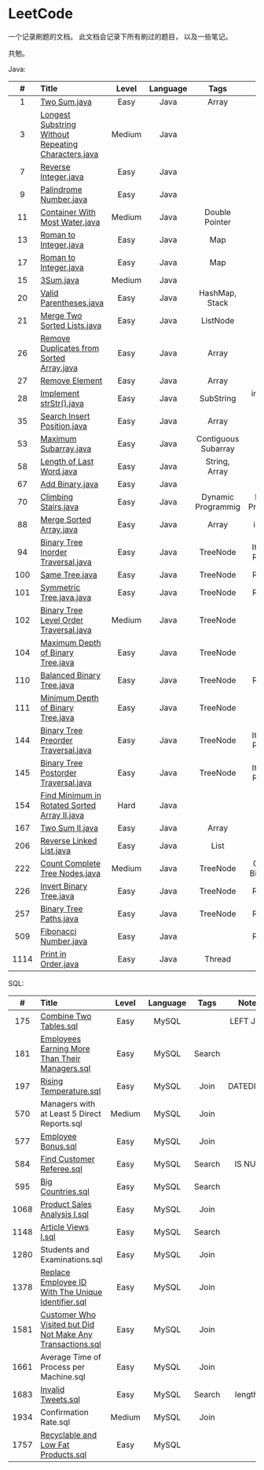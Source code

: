 # LeetCode

一个记录刷题的文档。
此文档会记录下所有刷过的题目，
以及一些笔记。

共勉。

Java:

|    #    |      Title    | Level  | Language  | Tags |   Notes   |
|:-------:|:--------------|:------:|:---------:|:----:|:---------:|
|1|[Two Sum.java](https://github.com/AaronPhantomhive/LeetCode/blob/master/Java/1.%20Two%20Sum.java)|Easy|Java|Array||
|3|[Longest Substring Without Repeating Characters.java](https://github.com/AaronPhantomhive/LeetCode/blob/master/Java/3.%20Longest%20Substring%20Without%20Repeating%20Characters.java)|Medium|Java|||
|7|[Reverse Integer.java](https://github.com/AaronPhantomhive/LeetCode/blob/master/Java/7.%20Reverse%20Integer.java)|Easy|Java|||
|9|[Palindrome Number.java](https://github.com/AaronPhantomhive/LeetCode/blob/master/Java/9.%20Palindrome%20Number.java)|Easy|Java||include python|
|11|[Container With Most Water.java](https://github.com/AaronPhantomhive/LeetCode/blob/master/Java/11.%20Container%20With%20Most%20Water.java)|Medium|Java|Double Pointer||
|13|[Roman to Integer.java](https://github.com/AaronPhantomhive/LeetCode/blob/master/Java/13.%20Roman%20to%20Integer.java)|Easy|Java|Map||
|17|[Roman to Integer.java](https://github.com/AaronPhantomhive/LeetCode/blob/master/Java/13.%20Roman%20to%20Integer.java)|Easy|Java|Map||
|15|[3Sum.java](https://github.com/AaronPhantomhive/LeetCode/blob/master/Java/15.%203Sum.java)|Medium|Java|||
|20|[Valid Parentheses.java](https://github.com/AaronPhantomhive/LeetCode/blob/master/Java/20.%20Valid%20Parentheses.java)|Easy|Java|HashMap, Stack||
|21|[Merge Two Sorted Lists.java](https://github.com/AaronPhantomhive/LeetCode/blob/master/Java/21.%20Merge%20Two%20Sorted%20Lists.java)|Easy|Java|ListNode||
|26|[Remove Duplicates from Sorted Array.java](https://github.com/AaronPhantomhive/LeetCode/blob/master/Java/26.%20Remove%20Duplicates%20from%20Sorted%20Array.java)|Easy|Java|Array||
|27|[Remove Element](https://github.com/AaronPhantomhive/LeetCode/blob/master/Java/27.%20Remove%20Element.java)|Easy|Java|Array||
|28|[Implement strStr().java](https://github.com/AaronPhantomhive/LeetCode/blob/master/Java/28.%20Implement%20strStr().java)|Easy|Java|SubString|interesting solution|
|35|[Search Insert Position.java](https://github.com/AaronPhantomhive/LeetCode/blob/master/Java/35.%20Search%20Insert%20Position.java)|Easy|Java|Array||
|53|[Maximum Subarray.java](https://github.com/AaronPhantomhive/LeetCode/blob/master/Java/53.%20Maximum%20Subarray.java)|Easy|Java|Contiguous Subarray||
|58|[Length of Last Word.java](https://github.com/AaronPhantomhive/LeetCode/blob/master/Java/58.%20Length%20of%20Last%20Word.java)|Easy|Java|String, Array||
|67|[Add Binary.java](https://github.com/AaronPhantomhive/LeetCode/blob/master/Java/67.%20Add%20Binary.java)|Easy|Java|||
|70|[Climbing Stairs.java](https://github.com/AaronPhantomhive/LeetCode/blob/master/Java/70.%20Climbing%20Stairs.java)|Easy|Java|Dynamic Programmig|Dynamic Programmig|
|88|[Merge Sorted Array.java](https://github.com/AaronPhantomhive/LeetCode/blob/master/Java/88.%20Merge%20Sorted%20Array.java)|Easy|Java|Array|include js|
|94|[Binary Tree Inorder Traversal.java](https://github.com/AaronPhantomhive/LeetCode/blob/master/Java/94.%20Binary%20Tree%20Inorder%20Traversal.java)|Easy|Java|TreeNode|Iteration & Recursion|
|100|[Same Tree.java](https://github.com/AaronPhantomhive/LeetCode/blob/master/Java/100.%20Same%20Tree.java)|Easy|Java|TreeNode|Recursion|
|101|[Symmetric Tree.java.java](https://github.com/AaronPhantomhive/LeetCode/blob/master/Java/101.%20Symmetric%20Tree.java)|Easy|Java|TreeNode|Recursion|
|102|[Binary Tree Level Order Traversal.java](https://github.com/AaronPhantomhive/LeetCode/blob/master/Java/102.%20Binary%20Tree%20Level%20Order%20Traversal.java)|Medium|Java|TreeNode||
|104|[Maximum Depth of Binary Tree.java](https://github.com/AaronPhantomhive/LeetCode/blob/master/Java/104.%20Maximum%20Depth%20of%20Binary%20Tree.java)|Easy|Java|TreeNode|DFS|
|110|[Balanced Binary Tree.java](https://github.com/AaronPhantomhive/LeetCode/blob/master/Java/110.%20Balanced%20Binary%20Tree.java)|Easy|Java|TreeNode|Recursion|
|111|[Minimum Depth of Binary Tree.java](https://github.com/AaronPhantomhive/LeetCode/blob/master/Java/111.%20Minimum%20Depth%20of%20Binary%20Tree.java)|Easy|Java|TreeNode|BFS|
|144|[Binary Tree Preorder Traversal.java](https://github.com/AaronPhantomhive/LeetCode/blob/master/Java/144.%20Binary%20Tree%20Preorder%20Traversal.java)|Easy|Java|TreeNode|Iteration & Recursion|
|145|[Binary Tree Postorder Traversal.java](https://github.com/AaronPhantomhive/LeetCode/blob/master/Java/145.%20Binary%20Tree%20Postorder%20Traversal.java)|Easy|Java|TreeNode|Iteration & Recursion|
|154|[Find Minimum in Rotated Sorted Array II.java](https://github.com/AaronPhantomhive/LeetCode/blob/master/Java/154.%20Find%20Minimum%20in%20Rotated%20Sorted%20Array%20II.java)|Hard|Java|||
|167|[Two Sum II.java](https://github.com/AaronPhantomhive/LeetCode/blob/master/Java/1.%20Two%20Sum.java)|Easy|Java|Array||
|206|[Reverse Linked List.java](https://github.com/AaronPhantomhive/LeetCode/blob/master/Java/206.%20Reverse%20Linked%20List.java)|Easy|Java|List||
|222|[Count Complete Tree Nodes.java](https://github.com/AaronPhantomhive/LeetCode/blob/master/Java/222.%20Count%20Complete%20Tree%20Nodes.java)|Medium|Java|TreeNode|Complete Binary Tree|
|226|[Invert Binary Tree.java](https://github.com/AaronPhantomhive/LeetCode/blob/master/Java/226.%20Invert%20Binary%20Tree.java)|Easy|Java|TreeNode|Recursion|
|257|[Binary Tree Paths.java](https://github.com/AaronPhantomhive/LeetCode/blob/master/Java/257.%20Binary%20Tree%20Paths.java)|Easy|Java|TreeNode|Recursion|
|509|[Fibonacci Number.java](https://github.com/AaronPhantomhive/LeetCode/blob/master/Java/509.%20Fibonacci%20Number.java)|Easy|Java||Recursion|
|1114|[Print in Order.java](https://github.com/AaronPhantomhive/LeetCode/blob/master/Thread/1114.%20Print%20in%20Order.java)|Easy|Java|Thread||

SQL:

|    #    |      Title    | Level  | Language  | Tags |   Notes   |
|:-------:|:--------------|:------:|:---------:|:----:|:---------:|
|175|[Combine Two Tables.sql](https://github.com/AaronPhantomhive/LeetCode/blob/master/MySQL/175.%20Combine%20Two%20Tables.sql)|Easy|MySQL||LEFT JOIN|
|181|[Employees Earning More Than Their Managers.sql](https://github.com/AaronPhantomhive/LeetCode/blob/master/MySQL/181.%20Employees%20Earning%20More%20Than%20Their%20Managers.sql)|Easy|MySQL|Search||
|197|[Rising Temperature.sql](https://github.com/AaronPhantomhive/LeetCode/blob/master/MySQL/197.%20Rising%20Temperature.sql)|Easy|MySQL|Join|DATEDIFF()|
|570|Managers with at Least 5 Direct Reports.sql|Medium|MySQL|Join||
|577|[Employee Bonus.sql](https://github.com/AaronPhantomhive/LeetCode/blob/master/MySQL/577.%20Employee%20Bonus.sql)|Easy|MySQL|Join||
|584|[Find Customer Referee.sql](https://github.com/AaronPhantomhive/LeetCode/blob/master/MySQL/584.%20Find%20Customer%20Referee.sql)|Easy|MySQL|Search|IS NULL|
|595|[Big Countries.sql](https://github.com/AaronPhantomhive/LeetCode/blob/master/MySQL/595.%20Big%20Countries.sql)|Easy|MySQL|Search||
|1068|[Product Sales Analysis I.sql](https://github.com/AaronPhantomhive/LeetCode/blob/master/MySQL/1068.%20Product%20Sales%20Analysis%20I.sql)|Easy|MySQL|Join||
|1148|[Article Views I.sql](https://github.com/AaronPhantomhive/LeetCode/blob/master/MySQL/1148.%20Article%20Views%20I.sql)|Easy|MySQL|Search||
|1280|Students and Examinations.sql|Easy|MySQL|Join||
|1378|[Replace Employee ID With The Unique Identifier.sql](https://github.com/AaronPhantomhive/LeetCode/blob/master/MySQL/1378.%20Replace%20Employee%20ID%20With%20The%20Unique%20Identifier.sql)|Easy|MySQL|Join||
|1581|[Customer Who Visited but Did Not Make Any Transactions.sql](https://github.com/AaronPhantomhive/LeetCode/blob/master/MySQL/1581.%20Customer%20Who%20Visited%20but%20Did%20Not%20Make%20Any%20Transactions.sql)|Easy|MySQL|Join||
|1661|Average Time of Process per Machine.sql|Easy|MySQL|Join||
|1683|[Invalid Tweets.sql](https://github.com/AaronPhantomhive/LeetCode/blob/master/MySQL/1683.%20Invalid%20Tweets.sql)|Easy|MySQL|Search|length()|
|1934|Confirmation Rate.sql|Medium|MySQL|Join||
|1757|[Recyclable and Low Fat Products.sql](https://github.com/AaronPhantomhive/LeetCode/blob/master/MySQL/1757.Recyclable%20and%20Low%20Fat%20Products.sql)|Easy|MySQL|||

